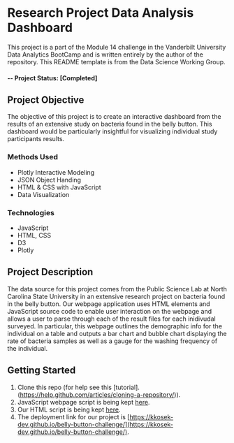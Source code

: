# Research Project Data Analysis Dashboard
This project is a part of the Module 14 challenge in the Vanderbilt University Data Analytics BootCamp and is written entirely by the author of the repository. This README template is from the Data Science Working Group.

#### -- Project Status: [Completed]

## Project Objective
The objective of this project is to create an interactive dashboard from the results of an extensive study on bacteria found in the belly button. This dashboard would be particularly insightful for visualizing individual study participants results. 

### Methods Used
* Plotly Interactive Modeling
* JSON Object Handing
* HTML & CSS with JavaScript
* Data Visualization

### Technologies
* JavaScript
* HTML, CSS
* D3
* Plotly

## Project Description
The data source for this project comes from the Public Science Lab at North Carolina State University in an extensive research project on bacteria found in the belly button. Our webpage application uses HTML elements and JavaScript source code to enable user interaction on the webpage and allows a user to parse through each of the result files for each inidivudal surveyed. In particular, this webpage outlines the demographic info for the individual on a table and outputs a bar chart and bubble chart displaying the rate of bacteria samples as well as a gauge for the washing frequency of the individual. 

## Getting Started

1. Clone this repo (for help see this [tutorial].(https://help.github.com/articles/cloning-a-repository/)).
2. JavaScript webpage script is being kept [here](static/js/app.js).
3. Our HTML script is being kept [here](index.html).    
4. The deployment link for our project is [https://kkosek-dev.github.io/belly-button-challenge/](https://kkosek-dev.github.io/belly-button-challenge/).
   
